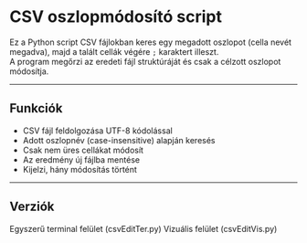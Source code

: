 # CSV oszlopmódosító script

Ez a Python script CSV fájlokban keres egy megadott oszlopot (cella nevét megadva), majd a talált cellák végére `;` karaktert illeszt.  
A program megőrzi az eredeti fájl struktúráját és csak a célzott oszlopot módosítja.

---

## Funkciók

- CSV fájl feldolgozása UTF-8 kódolással
- Adott oszlopnév (case-insensitive) alapján keresés
- Csak nem üres cellákat módosít
- Az eredmény új fájlba mentése
- Kijelzi, hány módosítás történt

---

## Verziók

Egyszerű terminal felület (csvEditTer.py)
Vizuális felület (csvEditVis.py)
